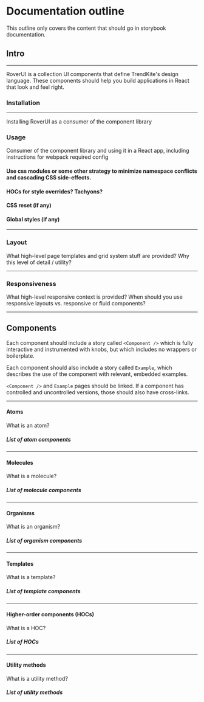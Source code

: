 # Documentation outline

This outline only covers the content that should go in storybook documentation.

## Intro

---

RoverUI is a collection UI components that define TrendKite's design language. These components should help you build applications in React that look and feel right.

### Installation

---

Installing RoverUI as a consumer of the component library

### Usage

Consumer of the component library and using it in a React app, including instructions for webpack required config

#### Use css modules or some other strategy to minimize namespace conflicts and cascading CSS side-effects.

#### HOCs for style overrides? Tachyons?

#### CSS reset (if any)

#### Global styles (if any)

---

### Layout

What high-level page templates and grid system stuff are provided? Why this level of detail / utility?

---

### Responsiveness

What high-level responsive context is provided? When should you use responsive layouts vs. responsive or fluid components?

---

## Components

Each component should include a story called `<Component />` which is fully interactive and instrumented with knobs, but which includes no wrappers or boilerplate.

Each component should also include a story called `Example`, which describes the use of the component with relevant, embedded examples.

`<Component />` and `Example` pages should be linked. If a component has controlled and uncontrolled versions, those should also have cross-links.

---

#### Atoms

What is an atom?

##### List of atom components

---

#### Molecules

What is a molecule?

##### List of molecule components

---

#### Organisms

What is an organism?

##### List of organism components

---

#### Templates

What is a template?

##### List of template components

---

#### Higher-order components (HOCs)

What is a HOC?

##### List of HOCs

---

#### Utility methods

What is a utility method?

##### List of utility methods
